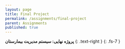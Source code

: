 ```yaml
---
layout: page
title: Final Project
permalink: /assignments/final-project
parent: Assignments
published: true
---
```



**پروژه نهایی: سیستم مدیریت بیمارستان**
{: .text-right }
{: .fs-7 }


